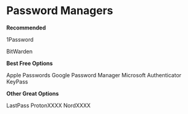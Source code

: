 # Password Managers

**Recommended**

1Password

BitWarden

**Best Free Options**

Apple Passwords
Google Password Manager
Microsoft Authenticator
KeyPass

**Other Great Options**

LastPass
ProtonXXXX
NordXXXX
